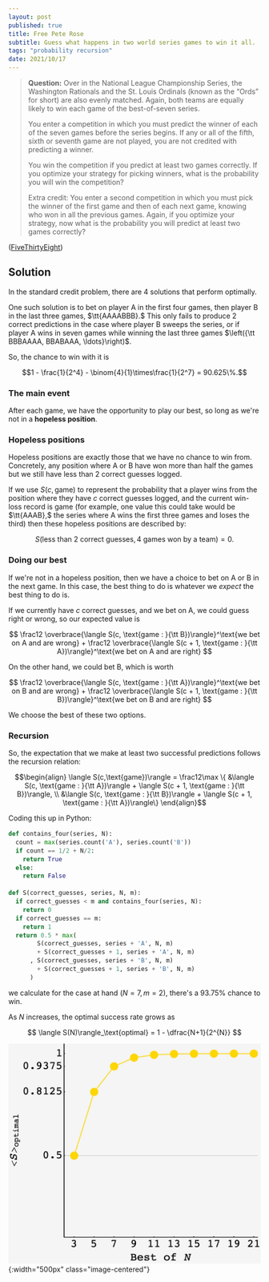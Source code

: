```yaml
---
layout: post
published: true
title: Free Pete Rose
subtitle: Guess what happens in two world series games to win it all.
tags: "probability recursion"
date: 2021/10/17
---
```


>**Question:** 
>Over in the National League Championship Series, the Washington Rationals and the St. Louis Ordinals (known as the “Ords” for short) are also evenly matched. Again, both teams are equally likely to win each game of the best-of-seven series.
>
>You enter a competition in which you must predict the winner of each of the seven games before the series begins. If any or all of the fifth, sixth or seventh game are not played, you are not credited with predicting a winner.
>
>You win the competition if you predict at least two games correctly. If you optimize your strategy for picking winners, what is the probability you will win the competition?
>
>Extra credit: You enter a second competition in which you must pick the winner of the first game and then of each next game, knowing who won in all the previous games. Again, if you optimize your strategy, now what is the probability you will predict at least two games correctly?

<!--more-->

([FiveThirtyEight](https://fivethirtyeight.com/features/can-you-hit-these-riddles-out-of-the-park/))

## Solution

In the standard credit problem, there are $4$ solutions that perform optimally. 

One such solution is to bet on player A in the first four games, then player B in the last three games, $\tt{AAAABBB}.$ This only fails to produce $2$ correct predictions in the case where player B sweeps the series, or if player A wins in seven games while winning the last three games $\left({\tt BBBAAAA, BBABAAA, \ldots}\right)$.

So, the chance to win with it is 

$$1 - \frac{1}{2^4} - \binom{4}{1}\times\frac{1}{2^7} = 90.625\%.$$

### The main event

After each game, we have the opportunity to play our best, so long as we're not in a **hopeless position**.

### Hopeless positions

Hopeless positions are exactly those that we have no chance to win from. Concretely, any position where A or B have won more than half the games but we still have less than 2 correct guesses logged. 

If we use $S(c,\text{game})$ to represent the probability that a player wins from the position where they have $c$ correct guesses logged, and the current win-loss record is $\text{game}$ (for example, one value this could take would be $\tt{AAAB},$ the series where A wins the first three games and loses the third) then these hopeless positions are described by:

$$
S(\text{less than 2 correct guesses}, \text{4 games won by a team}) = 0.
$$

### Doing our best

If we're not in a hopeless position, then we have a choice to bet on A or B in the next game. In this case, the best thing to do is whatever we _expect_ the best thing to do is.

If we currently have $c$ correct guesses, and we bet on A, we could guess right or wrong, so our expected value is 

$$
\frac12 \overbrace{\langle S(c, \text{game : }{\tt B})\rangle}^\text{we bet on A and are wrong} + \frac12 \overbrace{\langle S(c + 1, \text{game : }{\tt A})\rangle}^\text{we bet on A and are right}
$$

On the other hand, we could bet B, which is worth

$$
\frac12 \overbrace{\langle S(c, \text{game : }{\tt A})\rangle}^\text{we bet on B and are wrong} + \frac12 \overbrace{\langle S(c + 1, \text{game : }{\tt B})\rangle}^\text{we bet on B and are right}
$$

We choose the best of these two options.

### Recursion

So, the expectation that we make at least two successful predictions follows the recursion relation:

$$\begin{align}
\langle S(c,\text{game})\rangle = \frac12\max \{ &\langle S(c, \text{game : }{\tt A})\rangle + \langle S(c + 1, \text{game : }{\tt B})\rangle, \\
&\langle S(c, \text{game : }{\tt B})\rangle + \langle S(c + 1, \text{game : }{\tt A})\rangle\}
\end{align}$$

Coding this up in Python:

```python
def contains_four(series, N):
  count = max(series.count('A'), series.count('B'))
  if count == 1/2 + N/2:
    return True
  else:
    return False

def S(correct_guesses, series, N, m):
  if correct_guesses < m and contains_four(series, N):
    return 0
  if correct_guesses == m:
    return 1
  return 0.5 * max(
        S(correct_guesses, series + 'A', N, m) 
        + S(correct_guesses + 1, series + 'A', N, m)
      , S(correct_guesses, series + 'B', N, m) 
        + S(correct_guesses + 1, series + 'B', N, m)
      )
```

we calculate for the case at hand $\left(N=7, m=2\right),$ there's a $93.75\%$ chance to win. 

As $N$ increases, the optimal success rate grows as

$$
\langle S(N)\rangle_\text{optimal} = 1 - \dfrac{N+1}{2^{N}}
$$

![](/img/2021-10-17-baseball-riddler.JPG){:width="500px" class="image-centered"}

<br>
